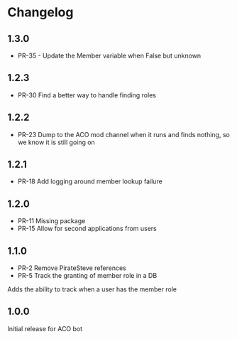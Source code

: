 # Changelog

## 1.3.0

- PR-35 - Update the Member variable when False but unknown

## 1.2.3

- PR-30 Find a better way to handle finding roles

## 1.2.2

- PR-23 Dump to the ACO mod channel when it runs and finds nothing, so we know it is still going on

## 1.2.1

 - PR-18 Add logging around member lookup failure

## 1.2.0

- PR-11 Missing package
- PR-15 Allow for second applications from users

## 1.1.0

- PR-2 Remove PirateSteve references
- PR-5 Track the granting of member role in a DB

Adds the ability to track when a user has the member role

## 1.0.0

Initial release for ACO bot